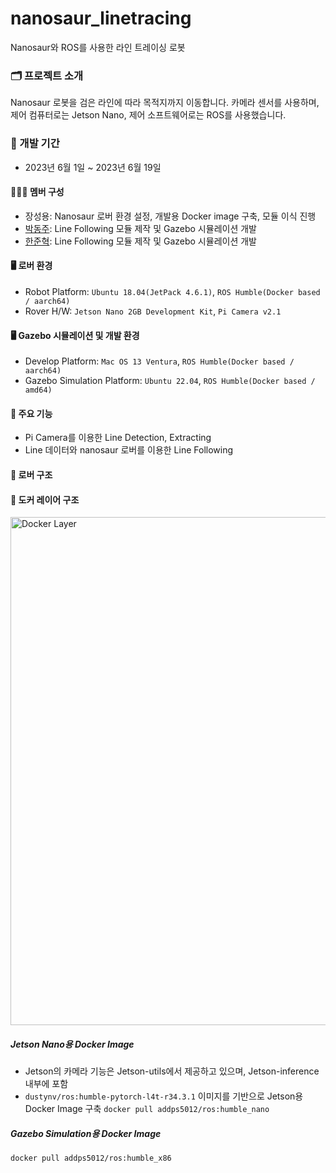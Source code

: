 # nanosaur_linetracing
Nanosaur와 ROS를 사용한 라인 트레이싱 로봇

### 🗂️ 프로젝트 소개
Nanosaur 로봇을 검은 라인에 따라 목적지까지 이동합니다. 카메라 센서를 사용하며, 제어 컴퓨터로는 Jetson Nano, 제어 소프트웨어로는 ROS를 사용했습니다.
<br>

### 📆 개발 기간
* 2023년 6월 1일 ~ 2023년 6월 19일

#### 🙋🏻‍♂️ 멤버 구성
 - 장성용: Nanosaur 로버 환경 설정, 개발용 Docker image 구축, 모듈 이식 진행
 - [박동주](https://github.com/PDJ107): Line Following 모듈 제작 및 Gazebo 시뮬레이션 개발
 - [한준혁](https://github.com/Dreams5712): Line Following 모듈 제작 및 Gazebo 시뮬레이션 개발

#### 🖥️ 로버 환경
 - Robot Platform: `Ubuntu 18.04(JetPack 4.6.1)`, `ROS Humble(Docker based / aarch64)`
 - Rover H/W: `Jetson Nano 2GB Development Kit`, `Pi Camera v2.1`

#### 🖥️ Gazebo 시뮬레이션 및 개발 환경
 - Develop Platform: `Mac OS 13 Ventura`, `ROS Humble(Docker based / aarch64)`
 - Gazebo Simulation Platform: `Ubuntu 22.04`, `ROS Humble(Docker based / amd64)`

#### 🔖 주요 기능
 - Pi Camera를 이용한 Line Detection, Extracting
 - Line 데이터와 nanosaur 로버를 이용한 Line Following

#### 🔖 로버 구조

#### 🔖 도커 레이어 구조
<img width="813" alt="Docker Layer" src="https://github.com/growJ-Developer/nanosaur_linetracing/assets/74158951/bde0189c-9e55-4b6e-88b5-7f983588b0d3">

  ##### Jetson Nano용 Docker Image
  - Jetson의 카메라 기능은 Jetson-utils에서 제공하고 있으며, Jetson-inference 내부에 포함
  - `dustynv/ros:humble-pytorch-l4t-r34.3.1` 이미지를 기반으로 Jetson용 Docker Image 구축
  ```docker pull addps5012/ros:humble_nano```

  ##### Gazebo Simulation용 Docker Image
  ```docker pull addps5012/ros:humble_x86```



